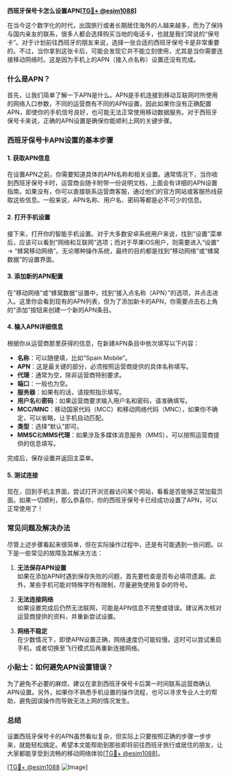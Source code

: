 **西班牙保号卡怎么设置APN[[TG💪+ @esim1088](https://t.me/s/esim1088)]**

在当今这个数字化的时代，出国旅行或者长期居住海外的人越来越多，而为了保持与国内亲友的联系，很多人都会选择购买当地的电话卡，也就是我们常说的“保号卡”。对于计划前往西班牙的朋友来说，选择一张合适的西班牙保号卡是非常重要的。不过，当你拿到这张卡后，可能会发现它并不能立刻使用，尤其是当你需要连接移动网络时。这是因为手机上的APN（接入点名称）设置还没有完成。

### 什么是APN？

首先，让我们简单了解一下APN是什么。APN是手机连接到移动互联网时所使用的网络入口参数，不同的运营商有不同的APN设置，因此如果你没有正确配置APN，即使你的手机信号良好，也可能无法正常使用移动数据服务。对于西班牙保号卡来说，正确的APN设置是确保你能顺利上网的关键步骤。

### 西班牙保号卡APN设置的基本步骤

#### 1. 获取APN信息
在设置APN之前，你需要知道具体的APN名称和相关设置。通常情况下，当你收到西班牙保号卡时，运营商会随卡附带一份说明文档，上面会有详细的APN设置指南。如果没有，你可以直接联系运营商客服，通过他们的官方网站或客服热线获取这些信息。一般来说，APN名称、用户名、密码等都是必不可少的信息。

#### 2. 打开手机设置
接下来，打开你的智能手机设置。对于大多数安卓系统用户来说，找到“设置”菜单后，应该可以看到“网络和互联网”选项；而对于苹果iOS用户，则需要进入“设置” -> “蜂窝移动网络”。无论哪种操作系统，最终的目的都是找到“移动网络”或“蜂窝数据”的设置界面。

#### 3. 添加新的APN配置
在“移动网络”或“蜂窝数据”设置中，找到“接入点名称（APN）”的选项，并点击进入。这里你会看到现有的APN列表，但为了添加新卡的APN，你需要点击右上角的“添加”按钮来创建一个新的APN条目。

#### 4. 输入APN详细信息
根据你从运营商那里获得的信息，在新建APN条目中依次填写以下内容：
- **名称**：可以随便填，比如“Spain Mobile”。
- **APN**：这是最关键的部分，必须按照运营商提供的具体名称填写。
- **代理**：通常为空，除非运营商特别要求。
- **端口**：一般也为空。
- **服务器**：如果有的话，请按照指示填写。
- **用户名**和**密码**：如果运营商要求输入用户名和密码，请准确填写。
- **MCC/MNC**：移动国家代码（MCC）和移动网络代码（MNC），如果你不确定，可以省略，让手机自动匹配。
- **类型**：选择“默认”即可。
- **MMSC**和**MMS代理**：如果涉及多媒体消息服务（MMS），可以按照运营商提供的信息填写。

完成后，保存设置并返回主菜单。

#### 5. 测试连接
现在，回到手机主界面，尝试打开浏览器访问某个网站，看看是否能够正常加载页面。如果一切顺利，那么恭喜你，你的西班牙保号卡已经成功设置了APN，可以正常使用了！

### 常见问题及解决办法

尽管上述步骤看起来很简单，但在实际操作过程中，还是有可能遇到一些问题。以下是一些常见的故障及其解决方法：

1. **无法保存APN设置**  
   如果在添加APN时遇到保存失败的问题，首先要检查是否有必填项遗漏。此外，某些手机可能对特殊字符有限制，尽量避免使用复杂的符号。

2. **无法连接网络**  
   如果设置完成后仍然无法联网，可能是APN信息不完整或错误。建议再次核对运营商提供的资料，并重新尝试设置。

3. **网络不稳定**  
   在少数情况下，即使APN设置正确，网络速度仍可能较慢。这时可以尝试重启手机，或者切换至飞行模式后再重新连接网络。

### 小贴士：如何避免APN设置错误？

为了避免不必要的麻烦，建议在拿到西班牙保号卡后第一时间联系运营商确认APN设置。另外，如果你不熟悉手机设置的操作流程，也可以寻求专业人士的帮助，避免因误操作而导致无法上网的情况发生。

### 总结

设置西班牙保号卡的APN虽然看似复杂，但实际上只要按照正确的步骤一步步来，就能轻松搞定。希望本文能帮助到那些即将前往西班牙旅行或居住的朋友，让大家都能享受到流畅的移动网络体验[[TG💪+ @esim1088](https://t.me/s/esim1088)]。

[[TG💪+ @esim1088](https://t.me/s/esim1088) ![Image](https://i.postimg.cc/4NQfJmqS/Snipaste-2025-05-13-00-14-12.png)]